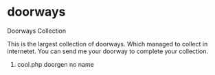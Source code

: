 # doorways
Doorways Collection

This is the largest collection of doorways.
Which managed to collect in internetet.
You can send me your doorway to complete your collection.

1. cool.php doorgen no name

